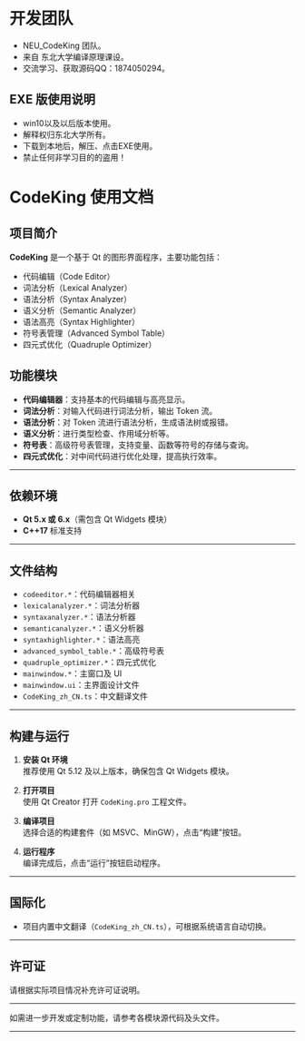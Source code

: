 # 开发团队
- NEU_CodeKing 团队。
- 来自 东北大学编译原理课设。
- 交流学习、获取源码QQ：1874050294。

## EXE 版使用说明
- win10以及以后版本使用。
- 解释权归东北大学所有。
- 下载到本地后，解压、点击EXE使用。
- 禁止任何非学习目的的盗用！
# CodeKing 使用文档

## 项目简介

**CodeKing** 是一个基于 Qt 的图形界面程序，主要功能包括：

- 代码编辑（Code Editor）
- 词法分析（Lexical Analyzer）
- 语法分析（Syntax Analyzer）
- 语义分析（Semantic Analyzer）
- 语法高亮（Syntax Highlighter）
- 符号表管理（Advanced Symbol Table）
- 四元式优化（Quadruple Optimizer）

## 功能模块

- **代码编辑器**：支持基本的代码编辑与高亮显示。
- **词法分析**：对输入代码进行词法分析，输出 Token 流。
- **语法分析**：对 Token 流进行语法分析，生成语法树或报错。
- **语义分析**：进行类型检查、作用域分析等。
- **符号表**：高级符号表管理，支持变量、函数等符号的存储与查询。
- **四元式优化**：对中间代码进行优化处理，提高执行效率。

---

## 依赖环境

- **Qt 5.x 或 6.x**（需包含 Qt Widgets 模块）
- **C++17** 标准支持

---

## 文件结构

- `codeeditor.*`：代码编辑器相关
- `lexicalanalyzer.*`：词法分析器
- `syntaxanalyzer.*`：语法分析器
- `semanticanalyzer.*`：语义分析器
- `syntaxhighlighter.*`：语法高亮
- `advanced_symbol_table.*`：高级符号表
- `quadruple_optimizer.*`：四元式优化
- `mainwindow.*`：主窗口及 UI
- `mainwindow.ui`：主界面设计文件
- `CodeKing_zh_CN.ts`：中文翻译文件

---

## 构建与运行

1. **安装 Qt 环境**  
   推荐使用 Qt 5.12 及以上版本，确保包含 Qt Widgets 模块。

2. **打开项目**  
   使用 Qt Creator 打开 `CodeKing.pro` 工程文件。

3. **编译项目**  
   选择合适的构建套件（如 MSVC、MinGW），点击“构建”按钮。

4. **运行程序**  
   编译完成后，点击“运行”按钮启动程序。

---

## 国际化

- 项目内置中文翻译（`CodeKing_zh_CN.ts`），可根据系统语言自动切换。

---

## 许可证

请根据实际项目情况补充许可证说明。

---

如需进一步开发或定制功能，请参考各模块源代码及头文件。

---
